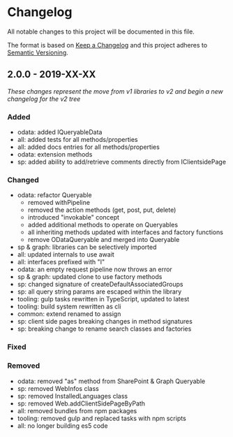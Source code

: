 # Changelog
All notable changes to this project will be documented in this file.

The format is based on [Keep a Changelog](http://keepachangelog.com/en/1.0.0/)
and this project adheres to [Semantic Versioning](http://semver.org/spec/v2.0.0.html).

## 2.0.0 - 2019-XX-XX

_These changes represent the move from v1 libraries to v2 and begin a new changelog for the v2 tree_

### Added

- odata: added IQueryableData
- all: added tests for all methods/properties
- all: added docs entries for all methods/properties
- odata: extension methods
- sp: added ability to add/retrieve comments directly from IClientsidePage

### Changed

- odata: refactor Queryable
  - removed withPipeline
  - removed the action methods (get, post, put, delete)
  - introduced "invokable" concept
  - added additional methods to operate on Queryables
  - all inheriting methods updated with interfaces and factory functions
  - remove ODataQueryable and merged into Queryable
- sp & graph: libraries can be selectively imported
- all: updated internals to use await
- all: interfaces prefixed with "I"
- odata: an empty request pipeline now throws an error
- sp & graph: updated clone to use factory methods
- sp: changed signature of createDefaultAssociatedGroups
- sp: all query string params are escaped within the library
- tooling: gulp tasks rewritten in TypeScript, updated to latest
- tooling: build system rewritten as cli
- common: extend renamed to assign
- sp: client side pages breaking changes in method signatures
- sp: breaking change to rename search classes and factories

### Fixed

### Removed

- odata: removed "as" method from SharePoint & Graph Queryable
- sp: removed WebInfos class
- sp: removed InstalledLanguages class
- sp: removed Web.addClientSidePageByPath
- all: removed bundles from npm packages
- tooling: removed gulp and replaced tasks with npm scripts
- all: no longer building es5 code

